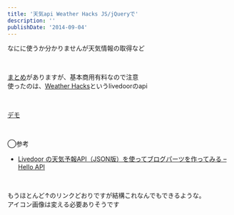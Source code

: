 ```yaml
---
title: '天気api Weather Hacks JS/jQueryで'
description: ''
publishDate: '2014-09-04'
---
```


<p>なにに使うか分かりませんが天気情報の取得など</p>
<p>&nbsp;</p>
<p><a href="http://hello-apis.blogspot.jp/2013/03/webapi.html">まとめ</a>がありますが、基本商用有料なので注意<br>
使ったのは、<a href="http://weather.livedoor.com/weather_hacks/webservice">Weather Hacks</a>というlivedoorのapi</p>
<p>&nbsp;</p>
<p><a href="https://archive.yuheijotaki.com/demo/weather/">デモ</a></p>
<p>&nbsp;</p>
<p>◯参考</p>
<ul>
<li><a href="http://hello-apis.blogspot.jp/2013/03/livedoor-apijson.html">Livedoor の天気予報API（JSON版）を使ってブログパーツを作ってみる – Hello API</a></li>
</ul>
<p>&nbsp;</p>
<p>もうほとんど↑のリンクどおりですが結構これなんでもできるような。<br>
アイコン画像は変える必要ありそうです</p>
